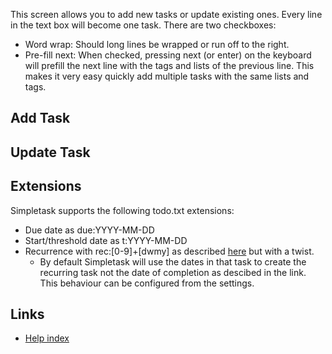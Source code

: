 This screen allows you to add new tasks or update existing ones. Every line in the text box will become one task. There are two checkboxes:

* Word wrap: Should long lines be wrapped or run off to the right.
* Pre-fill next: When checked, pressing next (or enter) on the keyboard will prefill the next line with the
 tags and lists of the previous line. This makes it very easy quickly add multiple tasks with the same lists and tags.


Add Task
--------



Update Task
-----------


Extensions
----------

Simpletask supports the following todo.txt extensions:

-   Due date as due:YYYY-MM-DD
-   Start/threshold date as t:YYYY-MM-DD
-   Recurrence with rec:[0-9]+[dwmy] as described [here](https://github.com/bram85/todo.txt-tools/wiki/Recurrence) but with a twist.
    -   By default Simpletask will use the dates in that task to create the recurring task not the date of completion as descibed in the link. This behaviour can be configured from the settings.

Links
-----

- [Help index](./index.en.md)


